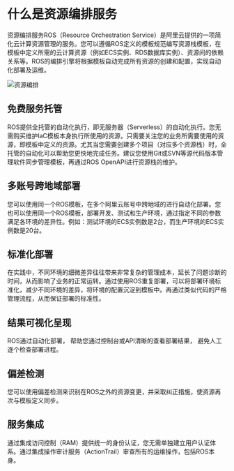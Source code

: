 # 什么是资源编排服务

资源编排服务ROS（Resource Orchestration Service）是阿里云提供的一项简化云计算资源管理的服务。您可以遵循ROS定义的模板规范编写资源栈模板，在模板中定义所需的云计算资源（例如ECS实例、RDS数据库实例）、资源间的依赖关系等。ROS的编排引擎将根据模板自动完成所有资源的创建和配置，实现自动化部署及运维。

![资源编排](https://static-aliyun-doc.oss-accelerate.aliyuncs.com/assets/img/zh-CN/6393459951/p76489.png)

## 免费服务托管

ROS提供全托管的自动化执行，即无服务器（Serverless）的自动化执行。您无需购买维护IaC模板本身执行所使用的资源，只需要关注您的业务所需要使用的资源，即模板中定义的资源。尤其当您需要创建多个项目（对应多个资源栈）时，全托管的自动化可以帮助您更快地完成任务。建议您使用Git或SVN等源代码版本管理软件同步管理模板，再通过ROS OpenAPI进行资源栈的维护。

## 多账号跨地域部署

您可以使用同一个ROS模板，在多个阿里云账号中跨地域的进行自动化部署。您也可以使用同一个ROS模板，部署开发、测试和生产环境，通过指定不同的参数满足各环境的差异性。例如：测试环境的ECS实例数是2台，而生产环境的ECS实例数是20台。

## 标准化部署

在实践中，不同环境的细微差异往往带来非常复杂的管理成本，延长了问题诊断的时间，从而影响了业务的正常运转。通过使用ROS重复部署，可以将部署环境标准化，减少不同环境的差异，将环境的配置沉淀到模板中。再通过类似代码的严格管理流程，从而保证部署的标准性。

## 结果可视化呈现

ROS通过自动化部署， 帮助您通过控制台或API清晰的查看部署结果， 避免人工逐个检查部署进程。

## 偏差检测

您可以使用偏差检测来识别在ROS之外的资源变更，并采取纠正措施，使资源再次与模板定义同步。

## 服务集成

通过集成访问控制（RAM）提供统一的身份认证，您无需单独建立用户认证体系。通过集成操作审计服务（ActionTrail）审查所有的运维操作，包括ROS本身。

